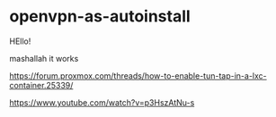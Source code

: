 # openvpn-as-autoinstall
HEllo!

mashallah it works

https://forum.proxmox.com/threads/how-to-enable-tun-tap-in-a-lxc-container.25339/

https://www.youtube.com/watch?v=p3HszAtNu-s
